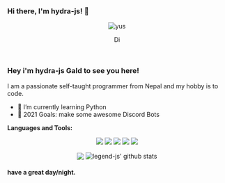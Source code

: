 ### Hi there, I'm hydra-js! 👋
<p align="center"> <img src="https://komarev.com/ghpvc/?username=Hydra618" alt="yus" /> </p>
<p align='center'> <a href="https://discord.gg/5PvBYxPgQS">
  <img align="center" alt="Discord Server" width="16px" src="https://cdn.jsdelivr.net/npm/simple-icons@v3/icons/discord.svg" />
</a> </p>





 
<br />

### Hey i'm hydra-js Gald to see you here! &nbsp;

I am a passionate self-taught programmer from Nepal and my hobby is to code.
 - 🌱 I’m currently learning Python
- 🥅 2021 Goals: make some awesome Discord Bots

**Languages and Tools:** &nbsp;
<p align="center">
<img src="https://img.shields.io/badge/Node.JS-black?style=for-the-badge&logo=node.js" />
<img src="https://img.shields.io/badge/-HTML5-black?style=for-the-badge&logo=HTML5" />
<img src="https://img.shields.io/badge/CSS-black?style=for-the-badge&logo=css3&logoColor=#1572B6" />
<img src="https://img.shields.io/badge/Javascript-black?style=for-the-badge&logo=javascript" />
<img src="https://img.shields.io/badge/Font%20Awesome-black?style=for-the-badge&logo=Font%20Awesome" />
</p>
 

<p align="center">
  <img align="center" src="https://github-readme-stats.vercel.app/api/top-langs/?username=legend-js-dev&show_icons=true&layout=compact&hide_border=true&theme=dark" />
  <img align="center" src="https://github-readme-stats.vercel.app/api?username=legend-js-dev&show_icons=true&theme=dark&line_height=21" alt="legend-js' github stats"/>
 
 

#### have a great day/night.
